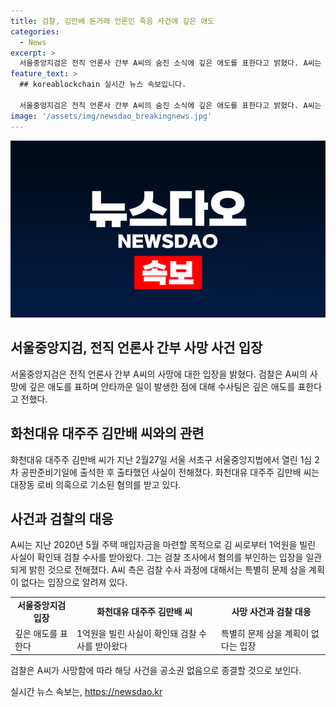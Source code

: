 ```yaml
---
title: 검찰, 김만배 돈거래 언론인 죽음 사건에 깊은 애도
categories:
  - News
excerpt: >
  서울중앙지검은 전직 언론사 간부 A씨의 숨진 소식에 깊은 애도를 표한다고 밝혔다. A씨는 대주주 김만배 씨와 돈거래를 한 혐의로 검찰 수사를 받아왔으며, 그의 사망으로 해당 사건은 종결될 전망이다. 검찰은 A씨의 사망에 대해 특별히 문제를 삼을 계획이 없다고 전했다. A씨는 오후 8시쯤 야산에서 발견되었으며, 우울감 등으로 인해 어려움을 겪는 사람들을 위해 자살예방 상담전화를 소개하였다.
feature_text: >
  ## koreablockchain 실시간 뉴스 속보입니다.

  서울중앙지검은 전직 언론사 간부 A씨의 숨진 소식에 깊은 애도를 표한다고 밝혔다. A씨는 대주주 김만배 씨와 돈거래를 한 혐의로 검찰 수사를 받아왔으며, 그의 사망으로 해당 사건은 종결될 전망이다. 검찰은 A씨의 사망에 대해 특별히 문제를 삼을 계획이 없다고 전했다. A씨는 오후 8시쯤 야산에서 발견되었으며, 우울감 등으로 인해 어려움을 겪는 사람들을 위해 자살예방 상담전화를 소개하였다.
image: '/assets/img/newsdao_breakingnews.jpg'
---
```


<p><img src="/assets/img/newsdao_breakingnews.jpg" alt="koreablockchain 속보" /></p>

<h2 data-ke-size="size26">서울중앙지검, 전직 언론사 간부 사망 사건 입장</h2>

<p data-ke-size="size16">서울중앙지검은 전직 언론사 간부 A씨의 사망에 대한 입장을 밝혔다. 검찰은 A씨의 사망에 깊은 애도를 표하며 안타까운 일이 발생한 점에 대해 수사팀은 깊은 애도를 표한다고 전했다.</p>

<h2 data-ke-size="size26">화천대유 대주주 김만배 씨와의 관련</h2>

<p data-ke-size="size16">화천대유 대주주 김만배 씨가 지난 2월27일 서울 서초구 서울중앙지법에서 열린 1심 2차 공판준비기일에 출석한 후 출타했던 사실이 전해졌다. 화천대유 대주주 김만배 씨는 대장동 로비 의혹으로 기소된 혐의를 받고 있다.</p>

<h2 data-ke-size="size26">사건과 검찰의 대응</h2>

<p data-ke-size="size16">A씨는 지난 2020년 5월 주택 매입자금을 마련할 목적으로 김 씨로부터 1억원을 빌린 사실이 확인돼 검찰 수사를 받아왔다. 그는 검찰 조사에서 혐의를 부인하는 입장을 일관되게 밝힌 것으로 전해졌다. A씨 측은 검찰 수사 과정에 대해서는 특별히 문제 삼을 계획이 없다는 입장으로 알려져 있다.</p>

<table>
    <tr>
        <td style="text-align: center; height: 17px;"><b>서울중앙지검 입장</b></td>
        <td style="text-align: center; height: 17px;"><b>화천대유 대주주 김만배 씨</b></td>
        <td style="text-align: center; height: 17px;"><b>사망 사건과 검찰 대응</b></td>
    </tr>
    <tr>
        <td>깊은 애도를 표한다</td>
        <td>1억원을 빌린 사실이 확인돼 검찰 수사를 받아왔다</td>
        <td>특별히 문제 삼을 계획이 없다는 입장</td>
    </tr>
</table>

<p data-ke-size="size16">검찰은 A씨가 사망함에 따라 해당 사건을 공소권 없음으로 종결할 것으로 보인다.</p>
실시간 뉴스 속보는, <a href="https://newsdao.kr" rel="dofollow">https://newsdao.kr</a>


